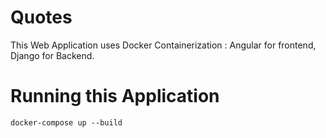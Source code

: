 # Quotes
This  Web Application uses Docker Containerization : Angular for frontend, Django for Backend.


# Running this Application

`docker-compose up --build`
